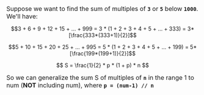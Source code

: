<font size="3"> Suppose we want to find the sum of multiples of **`3`**  or **`5`** below **`1000`**. We'll have: </font>

$$3 + 6 + 9 + 12 + 15 + ... +  999 = 3 * (1 + 2 + 3 + 4 + 5 + ... + 333) = 3*[\frac{333*(333+1)}{2}]$$

$$5 + 10 + 15 + 20 + 25 + ... +  995 = 5 * (1 + 2 + 3 + 4 + 5 + ... + 199) = 5*[\frac{199*(199+1)}{2}]$$

$$ S = \frac{1}{2} * p * (1 + p) * n  $$

<font size="3"> So we can generalize the sum S of multiples of **`n`** in the range 1 to num (__NOT__ including num), where **`p = (num-1) // n`**  </font>
